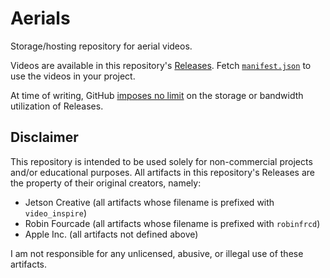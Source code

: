 # Aerials

Storage/hosting repository for aerial videos. 

Videos are available in this repository's [Releases](https://github.com/twcrews/aerials/releases). Fetch [`manifest.json`](https://raw.githubusercontent.com/twcrews/aerials/refs/heads/master/manifest.json) to use the videos in your project.

At time of writing, GitHub [imposes no limit](https://docs.github.com/en/repositories/releasing-projects-on-github/about-releases#storage-and-bandwidth-quotas:~:text=There%20is%20no%20limit%20on%20the%20total%20size%20of%20a%20release%2C%20nor%20bandwidth%20usage.) on the storage or bandwidth utilization of Releases.

## Disclaimer

This repository is intended to be used solely for non-commercial projects and/or educational purposes. All artifacts in this repository's Releases are the property of their original creators, namely:

- Jetson Creative (all artifacts whose filename is prefixed with `video_inspire`)
- Robin Fourcade (all artifacts whose filename is prefixed with `robinfrcd`)
- Apple Inc. (all artifacts not defined above)

I am not responsible for any unlicensed, abusive, or illegal use of these artifacts.

